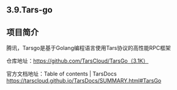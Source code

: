 3.9.Tars-go
---
## 项目简介
腾讯，Tarsgo是基于Golang编程语言使用Tars协议的高性能RPC框架

仓库地址：https://github.com/TarsCloud/TarsGo（3.1K）

官方文档地址：Table of contents | TarsDocs
https://tarscloud.github.io/TarsDocs/SUMMARY.html#TarsGo